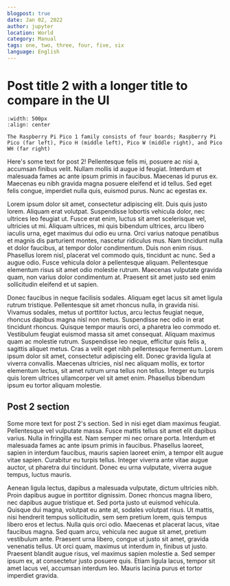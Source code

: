 ```yaml
---
blogpost: true
date: Jan 02, 2022
author: jupyter
location: World
category: Manual
tags: one, two, three, four, five, six
language: English
---
```


# Post title 2 with a longer title to compare in the UI

```{figure} https://www.raspberrypi.com/documentation/microcontrollers/images/pico-1s.png
:width: 500px
:align: center

The Raspberry Pi Pico 1 family consists of four boards; Raspberry Pi Pico (far left), Pico H (middle left), Pico W (middle right), and Pico WH (far right)
```
Here's some text for post 2! Pellentesque felis mi, posuere ac nisi a, accumsan finibus velit. Nullam mollis id augue id feugiat. Interdum et malesuada fames ac ante ipsum primis in faucibus. Maecenas id purus ex. Maecenas eu nibh gravida magna posuere eleifend et id tellus. Sed eget felis congue, imperdiet nulla quis, euismod purus. Nunc ac egestas ex.

Lorem ipsum dolor sit amet, consectetur adipiscing elit. Duis quis justo lorem. Aliquam erat volutpat. Suspendisse lobortis vehicula dolor, nec ultrices leo feugiat ut. Fusce erat enim, luctus sit amet scelerisque vel, ultricies ut mi. Aliquam ultrices, mi quis bibendum ultrices, arcu libero iaculis urna, eget maximus dui odio eu urna. Orci varius natoque penatibus et magnis dis parturient montes, nascetur ridiculus mus. Nam tincidunt nulla et dolor faucibus, at tempor dolor condimentum. Duis non enim risus. Phasellus lorem nisl, placerat vel commodo quis, tincidunt ac nunc. Sed a augue odio. Fusce vehicula dolor a pellentesque aliquam. Pellentesque elementum risus sit amet odio molestie rutrum. Maecenas vulputate gravida quam, non varius dolor condimentum at. Praesent sit amet justo sed enim sollicitudin eleifend et ut sapien.

Donec faucibus in neque facilisis sodales. Aliquam eget lacus sit amet ligula rutrum tristique. Pellentesque sit amet rhoncus nulla, in gravida nisi. Vivamus sodales, metus ut porttitor luctus, arcu lectus feugiat neque, rhoncus dapibus magna nisl non metus. Suspendisse nec odio in erat tincidunt rhoncus. Quisque tempor mauris orci, a pharetra leo commodo et. Vestibulum feugiat euismod massa sit amet consequat. Aliquam maximus quam ac molestie rutrum. Suspendisse leo neque, efficitur quis felis a, sagittis aliquet metus. Cras a velit eget nibh pellentesque fermentum. Lorem ipsum dolor sit amet, consectetur adipiscing elit. Donec gravida ligula at viverra convallis. Maecenas ultricies, nisl nec aliquam mollis, ex tortor elementum lectus, sit amet rutrum urna tellus non tellus. Integer eu turpis quis lorem ultrices ullamcorper vel sit amet enim. Phasellus bibendum ipsum eu tortor aliquam molestie.

## Post 2 section

Some more text for post 2's section. Sed in nisi eget diam maximus feugiat. Pellentesque vel vulputate massa. Fusce mattis tellus sit amet elit dapibus varius. Nulla in fringilla est. Nam semper mi nec ornare porta. Interdum et malesuada fames ac ante ipsum primis in faucibus. Phasellus laoreet, sapien in interdum faucibus, mauris sapien laoreet enim, a tempor elit augue vitae sapien. Curabitur eu turpis tellus. Integer viverra ante vitae augue auctor, ut pharetra dui tincidunt. Donec eu urna vulputate, viverra augue tempus, luctus mauris.

Aenean ligula lectus, dapibus a malesuada vulputate, dictum ultricies nibh. Proin dapibus augue in porttitor dignissim. Donec rhoncus magna libero, nec dapibus augue tristique et. Sed porta justo ut euismod vehicula. Quisque dui magna, volutpat eu ante at, sodales volutpat risus. Ut mattis, nisi hendrerit tempus sollicitudin, sem sem pretium lorem, quis tempus libero eros et lectus. Nulla quis orci odio. Maecenas et placerat lacus, vitae faucibus magna. Sed quam arcu, vehicula nec augue sit amet, pretium vestibulum ante. Praesent urna libero, congue ut justo sit amet, gravida venenatis tellus. Ut orci quam, maximus ut interdum in, finibus ut justo. Praesent blandit augue risus, vel maximus sapien molestie a. Sed semper ipsum ex, at consectetur justo posuere quis. Etiam ligula lacus, tempor sit amet lacus vel, accumsan interdum leo. Mauris lacinia purus et tortor imperdiet gravida.
